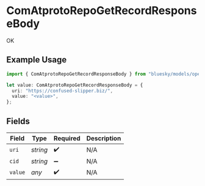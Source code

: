 # ComAtprotoRepoGetRecordResponseBody

OK

## Example Usage

```typescript
import { ComAtprotoRepoGetRecordResponseBody } from "bluesky/models/operations";

let value: ComAtprotoRepoGetRecordResponseBody = {
  uri: "https://confused-slipper.biz/",
  value: "<value>",
};
```

## Fields

| Field              | Type               | Required           | Description        |
| ------------------ | ------------------ | ------------------ | ------------------ |
| `uri`              | *string*           | :heavy_check_mark: | N/A                |
| `cid`              | *string*           | :heavy_minus_sign: | N/A                |
| `value`            | *any*              | :heavy_check_mark: | N/A                |